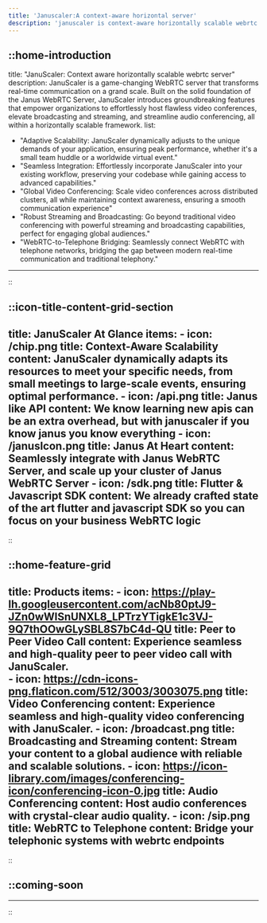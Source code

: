 ```yaml
---
title: 'Januscaler:A context-aware horizontal server'
description: 'januscaler is context-aware horizontally scalable webrtc server which works on top of group of janus servers to orchestrate media flow'
---
```

::home-introduction
---
title: "JanuScaler: Context aware horizontally scalable webrtc server" 
description: JanuScaler is a game-changing WebRTC server that transforms real-time communication on a grand scale. Built on the solid foundation of the Janus WebRTC Server, JanuScaler introduces groundbreaking features that empower organizations to effortlessly host flawless video conferences, elevate broadcasting and streaming, and streamline audio conferencing, all within a horizontally scalable framework.
list:
 - "Adaptive Scalability: JanuScaler dynamically adjusts to the unique demands of your application, ensuring peak performance, whether it's a small team huddle or a worldwide virtual event."
 - "Seamless Integration: Effortlessly incorporate JanuScaler into your existing workflow, preserving your codebase while gaining access to advanced capabilities."
 - "Global Video Conferencing: Scale video conferences across distributed clusters, all while maintaining context awareness, ensuring a smooth communication experience"
 - "Robust Streaming and Broadcasting: Go beyond traditional video conferencing with powerful streaming and broadcasting capabilities, perfect for engaging global audiences."
 - "WebRTC-to-Telephone Bridging: Seamlessly connect WebRTC with telephone networks, bridging the gap between modern real-time communication and traditional telephony."
---
::

::icon-title-content-grid-section
---
title: JanuScaler At Glance
items:
    - icon: /chip.png
      title: Context-Aware Scalability
      content: JanuScaler dynamically adapts its resources to meet your specific needs, from small meetings to large-scale events, ensuring optimal performance.
    - icon: /api.png
      title: Janus like API
      content: We know learning new apis can be an extra overhead, but with januscaler if you know janus you know everything
    - icon: /janusIcon.png
      title: Janus At Heart
      content: Seamlessly integrate with Janus WebRTC Server, and scale up your cluster of Janus WebRTC Server
    - icon: /sdk.png
      title: Flutter & Javascript SDK
      content: We already crafted state of the art flutter and javascript SDK so you can focus on your business WebRTC logic                  
---
::


::home-feature-grid
---
title: Products
items:
    - icon: https://play-lh.googleusercontent.com/acNb80ptJ9-JZn0wWISnUNXL8_LPTrzYTigkE1c3VJ-9Q7thOOwGLySBL8S7bC4d-QU
      title: Peer to Peer Video Call
      content: Experience seamless and high-quality peer to peer video call with JanuScaler.    
    - icon: https://cdn-icons-png.flaticon.com/512/3003/3003075.png
      title: Video Conferencing
      content: Experience seamless and high-quality video conferencing with JanuScaler.
    - icon: /broadcast.png
      title: Broadcasting and Streaming
      content: Stream your content to a global audience with reliable and scalable solutions.
    - icon: https://icon-library.com/images/conferencing-icon/conferencing-icon-0.jpg
      title: Audio Conferencing
      content: Host audio conferences with crystal-clear audio quality.
    - icon: /sip.png
      title: WebRTC to Telephone
      content: Bridge your telephonic systems with webrtc endpoints                  
---
::

::coming-soon
---

---
::